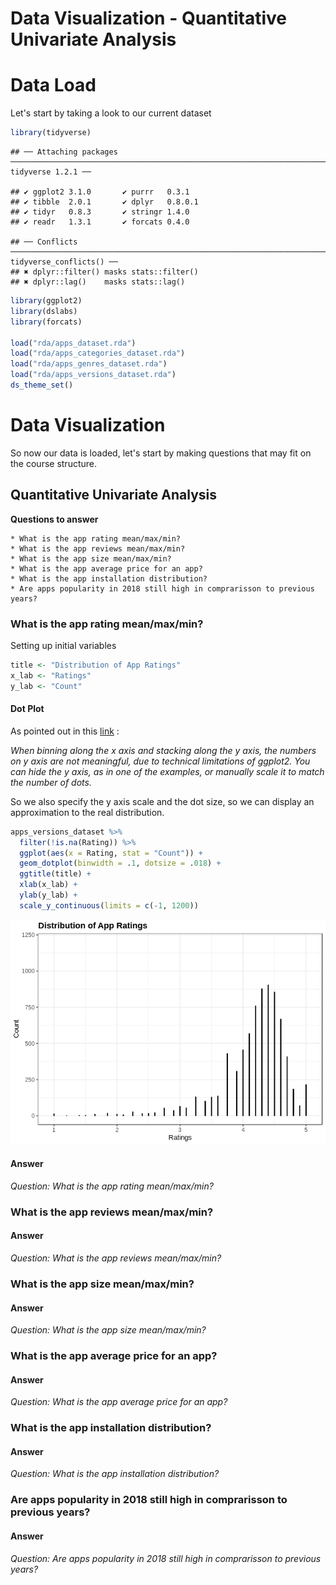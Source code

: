 Data Visualization - Quantitative Univariate Analysis
================

Data Load
=========

Let's start by taking a look to our current dataset

``` r
library(tidyverse)
```

    ## ── Attaching packages ────────────────────────────────────────────────────────────────────────────────────────────────── tidyverse 1.2.1 ──

    ## ✔ ggplot2 3.1.0       ✔ purrr   0.3.1  
    ## ✔ tibble  2.0.1       ✔ dplyr   0.8.0.1
    ## ✔ tidyr   0.8.3       ✔ stringr 1.4.0  
    ## ✔ readr   1.3.1       ✔ forcats 0.4.0

    ## ── Conflicts ───────────────────────────────────────────────────────────────────────────────────────────────────── tidyverse_conflicts() ──
    ## ✖ dplyr::filter() masks stats::filter()
    ## ✖ dplyr::lag()    masks stats::lag()

``` r
library(ggplot2)
library(dslabs)
library(forcats)

load("rda/apps_dataset.rda")
load("rda/apps_categories_dataset.rda")
load("rda/apps_genres_dataset.rda")
load("rda/apps_versions_dataset.rda")
ds_theme_set()
```

Data Visualization
==================

So now our data is loaded, let's start by making questions that may fit on the course structure.

Quantitative Univariate Analysis
--------------------------------

**Questions to answer**

    * What is the app rating mean/max/min?
    * What is the app reviews mean/max/min?
    * What is the app size mean/max/min?
    * What is the app average price for an app?
    * What is the app installation distribution?
    * Are apps popularity in 2018 still high in comprarisson to previous years?

### What is the app rating mean/max/min?

Setting up initial variables

``` r
title <- "Distribution of App Ratings"
x_lab <- "Ratings"
y_lab <- "Count"
```

#### Dot Plot

As pointed out in this [link](https://ggplot2.tidyverse.org/reference/geom_dotplot.html) :

*When binning along the x axis and stacking along the y axis, the numbers on y axis are not meaningful, due to technical limitations of ggplot2. You can hide the y axis, as in one of the examples, or manually scale it to match the number of dots.*

So we also specify the y axis scale and the dot size, so we can display an approximation to the real distribution.

``` r
apps_versions_dataset %>%
  filter(!is.na(Rating)) %>%
  ggplot(aes(x = Rating, stat = "Count")) +
  geom_dotplot(binwidth = .1, dotsize = .018) +
  ggtitle(title) +
  xlab(x_lab) +
  ylab(y_lab) +
  scale_y_continuous(limits = c(-1, 1200))
```

![](DataVisualization-QuantitativeUnivariateAnalysis_files/figure-markdown_github/unnamed-chunk-3-1.png)

#### Answer

*Question: What is the app rating mean/max/min?*

### What is the app reviews mean/max/min?

#### Answer

*Question: What is the app reviews mean/max/min?*

### What is the app size mean/max/min?

#### Answer

*Question: What is the app size mean/max/min?*

### What is the app average price for an app?

#### Answer

*Question: What is the app average price for an app?*

### What is the app installation distribution?

#### Answer

*Question: What is the app installation distribution?*

### Are apps popularity in 2018 still high in comprarisson to previous years?

#### Answer

*Question: Are apps popularity in 2018 still high in comprarisson to previous years?*
